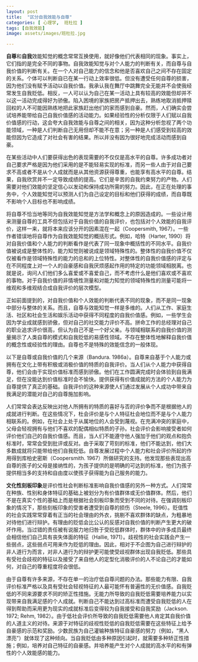 ```yaml
---
layout: post
title:  "区分自我效能与自尊"
categories: [ 心理学,  班杜拉 ]
tags: [自我效能]
image: assets/images/班杜拉.jpg

---
```


**自尊**和**自我**效能知觉的概念常常互换使用，就好像他们代表相同的现象。事实上，它们指的是完全不同的事物。自我效能知觉与对个人能力的判断有关，而自尊与自我价值的判断有关。在一个人对自己能力的信念和他是否喜欢自己之间不存在固定的关系。个体可以判断自已在某一行动上效率很低。但没有遭受任何自尊的损害，因为他们没有赋予活动以自我价值。我承认我在舞厅中跳舞完全无能并不会使我经常发生自我贬低。相反，一人可以认为自己在某一活动上具有较高的效能但却并不以这一活动完成得好为骄傲。陷入困境的家族把房产抵押出去，熟练地取消抵押赎回权的人不可能因熟练地把此家族赶出他们的家而感到自豪。然而，人们确实会尝试培养能带给自己自我价值感的活动能力。如果经验性的分析仅限于人们赋以自我价值感的行动，这会夸大自我效能与自尊之间的相关，因为这种分析忽视了两个功能领域，一种是人们判断自己无用但却不能不在意；另一种是人们感受到较高的效能但因为它造成了对社会有害的结果。所以并没有因为很好地完成活动而感到自豪。

在某些活动中人们要获得出色的表现需要的不仅仅是高水平的自尊。许多成功者对自己要求严格是因为他们采用的是不能轻易实现的标准，而另一些人由于对自己要求不高或者不是从个人成就而是从其他资源获得尊重，也能享有高水平的自尊。结果，自我欣赏并不一定导致成绩的提高。它们是辛苦的自我约束努力的产物。人们需要对他们效能的坚定信心以发动和保持成功所需的努力。因此，在正在处理的事务中，个人效能知觉可以预测人们为自己设定的目标和他们获得的成绩，而自尊既不影响个人目标也不影响成绩。

将自尊不恰当地等同为自我效能知觉是方法学和概念上的原因造成的。一些设计用来测量自尊的工具不但包括对于自我价值的自我评价，也包括对个人效能的自我评价，这样一来，就将本来应该分开的因素混在一起（Coopersmith, 1967）。一些作者错误地将自尊作为自我效能知觉的概括形式。例如，哈特（Harter, 1990）将对自我价值和个人能力的判断看作是代表了同一现象中概括性的不同水平。自我价值被说成是整体性的，能力知觉则被说成是领域特殊性的。整体性的自我价值不仅仅被看作是领域特殊性的能力的总和的上位特性。对整体性的自我价值感的评定与在不同程度上对一个人的自豪感和自我厌烦感起作用的特定的功能领域相脱离。也就是说，询问人们他们多么喜爱或不喜爱自己，而不考虑什么是他们喜欢或不喜欢的事物。对于自我价值的非情境性测量和对能力知觉的领域特殊性的测量可能将一维观和多维观结合成自我评价的层次模型。

正如前面提到的，对自我价值和个人效能的判断代表不同的现象，而不是同一现象中部分与整体的关系。而且，自尊与效能知觉一样是多维的。人们从工作、家庭生活、社区和社会生活和娱乐活动中获得不同程度的自我价值感。例如，一些学生会因为学业成就感到骄傲，但对自己的社交能力评价不高。拼命工作的总经理对自己的职业追求评价很高，但认为自己不是一个好父亲。与领域相联系的自我价值的测量揭示了人类自尊的模式和自我贬低的易感性领域。不存在整体性地解释自我价值的概念性或经验性的理由。自尊也不是特殊的效能信念的一般体现。

以下是自尊或自我价值的几个来源（Bandura. 1986a）。自尊来自基于个人能力或拥有在文化上带有积极或消极价值的特质的自我评价。当人们从个人能力中获得自尊，他们会由于实现价值标准而感到骄傲。他们在工作圆满完成时会体验到自我满足，但在没能达到价值标准时会不愉快。提供获得有价值成就的方法的个人能力为自尊提供了真正的基础。自我评价的这种来源使人们通过发展从个人成功中带来自我满足的潜能对自己的自尊施加影响。

人们常常会表达反映出对他人所拥有的特质的喜好与否的评价争而不是根据他人的成就进行判断。在这些情况下，杜会评价是与个人特征杜会地位而不是与个人能力相联系的。例如，在社会上处于从属地位的人会受到蔑视。在充满冲突的家庭中，父母会轻视拥有与他们不喜欢的配偶相似特质的子孙。社会评价会影响接受者如何评价他们自己的自我价值感。而且，当人们不能遵守他人强加于他们的观点和抱负标准时，常常会受到批评或反对。由于采取了苛刻的标准，他们不能达到，他们大多数成就将只能带给他们自我贬低。自尊发展过程中个人能力和社会评价所起的作用得到库柏史密斯（Coopersmith. 1967）所做研究的支持。他发现那些表现出高自尊的孩子的父母是接纳性的，为孩子提供的是明确的可达到的标准，他们为孩子提供相当多的支持和自由度以使孩子获得能为自己服务的能力。

**文化性刻板印象**是评价性社会判断标准影响自我价值感的另外一种方式。人们常常在种族、性别和身体特征的基础上被划分为有价值群体或无价值群体。然后，他们不是在真实个性的基础上而是根据社会刻板印象而受到不同的对待。在强调刻板印象的情况下，那些刻板印象的受害者遭受到自尊的损伤（Steele, 1996）。贬值性的社会实践常常穿着有正当的社会理由的外衣，挑剔不喜欢群体的缺点，为粗暴地对待他们进行辩护。有理由的贬低会比公认的反感对自我价值的判断产生更大的破坏作用。当过错的责任被有说服力地归咎于受贬低群体时，群体中的许多成员最终会相信他们自己具有丧失体面的特征（Hallie, 1971）。歧视性的社会实践会产生一些弱点，这些弱点可用来作为贬低的理由。因此，相对于不企图为自己进行辩护的非人道行为而言，对非人道行为的辩护更可能使受歧视群体出现自我贬低。那些具有受社会歧视的特征以及接受了来自他人的定型化消极评价的人不论自己的才能如何，对自己的尊重程度将会很低。

由于自尊有许多来源，不存在单一的治疗低自尊问题的办法。那些能力有限、自我评价标准严格以及具有受社会轻视特征的人最可能怀有普遍性的无价值感。自我贬低的不同来源要求不同的矫正性措施。无能力所导致的自我贬低需要培养能力以实现带来自我满足感的个人成就。判断自己不能达到过高标准而遭受自我贬低的人在得到帮助而采用更为现实的成就标准后变得较为自我接受和自我奖励（Jackson. 1972; Rehm, 1982）。由于低社会评价所导致的自我贬低需要他人肯定其自我价值的人道主义的对待。来源于对特征的歧视性贬低的自我贬低需要在这些特征上给予自豪感的示范和奖励。少数民族为自己灌输种族特征自豪感的努力（例如，“黑人漂亮”）就体现了这种倾向。当自我贬低由多种原因引起时，就需要多种矫正性措施；例如，培养对自己特征的自豪感。并培养能产生对个人成就的高水平的和有弹性的个人效能感的能力。